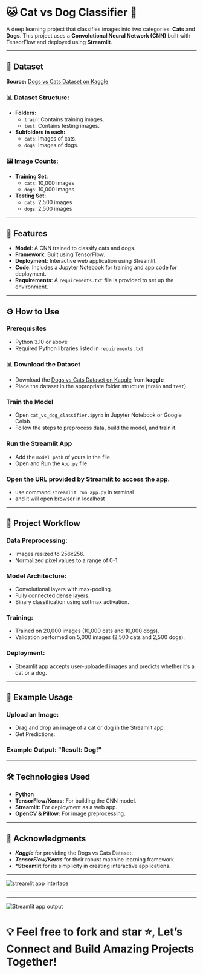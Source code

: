 # 🐱 Cat vs Dog Classifier 🐶

A deep learning project that classifies images into two categories: **Cats** and **Dogs**. This project uses a **Convolutional Neural Network (CNN)** built with TensorFlow and deployed using **Streamlit**.

---

## 📂 Dataset

**Source:** [Dogs vs Cats Dataset on Kaggle](https://www.kaggle.com/datasets/salader/dogs-vs-cats/data)

### 📊 Dataset Structure:
- **Folders:**
  - `train`: Contains training images.
  - `test`: Contains testing images.
- **Subfolders in each:**
  - `cats`: Images of cats.
  - `dogs`: Images of dogs.

### 🖼️ Image Counts:
- **Training Set**:
  - `cats`: 10,000 images
  - `dogs`: 10,000 images
- **Testing Set**:
  - `cats`: 2,500 images
  - `dogs`: 2,500 images

---

## 🚀 Features

- **Model**: A CNN trained to classify cats and dogs.
- **Framework**: Built using TensorFlow.
- **Deployment**: Interactive web application using Streamlit.
- **Code**: Includes a Jupyter Notebook for training and app code for deployment.
- **Requirements**: A `requirements.txt` file is provided to set up the environment.

---

## ⚙️ How to Use

### Prerequisites
- Python 3.10 or above
- Required Python libraries listed in `requirements.txt`

### 📊 Download the Dataset
- Download the [Dogs vs Cats Dataset on Kaggle](https://www.kaggle.com/datasets/salader/dogs-vs-cats/data) from **kaggle**
- Place the dataset in the appropriate folder structure (`train` and `test`).

### Train the Model
- Open `cat_vs_dog_classifier.ipynb` in Jupyter Notebook or Google Colab.
- Follow the steps to preprocess data, build the model, and train it.

### Run the Streamlit App
- Add the `model path` of yours in the file
- Open and Run the `App.py` file

### Open the URL provided by Streamlit to access the app.
-  use command `streamlit run app.py` in terminal
-  and it will open browser in localhost


---

## 📝 Project Workflow 


### Data Preprocessing:
- Images resized to 256x256.
- Normalized pixel values to a range of 0-1.

### Model Architecture:
- Convolutional layers with max-pooling.
- Fully connected dense layers.
- Binary classification using softmax activation.

### Training:
- Trained on 20,000 images (10,000 cats and 10,000 dogs).
- Validation performed on 5,000 images (2,500 cats and 2,500 dogs).

### Deployment:
- Streamlit app accepts user-uploaded images and predicts whether it’s a cat or a dog.

---

## 🌟 Example Usage

### Upload an Image:
- Drag and drop an image of a cat or dog in the Streamlit app.
- Get Predictions:

### Example Output: "Result: Dog!"

---

## 🛠️ Technologies Used

- **Python**
- **TensorFlow/Keras:** For building the CNN model.
- **Streamlit:** For deployment as a web app.
- **OpenCV & Pillow:** For image preprocessing.

---

## 🙏 Acknowledgments

- ***Kaggle*** for providing the Dogs vs Cats Dataset.
- ***TensorFlow/Keras*** for their robust machine learning framework.
- ***Streamlit** for its simplicity in creating interactive applications.

---

![streamlit app interface](https://github.com/user-attachments/assets/792e8080-c70d-45d7-b9ee-ffb47a7649ed)

---
---

![Streamlit app output](https://github.com/user-attachments/assets/83d38f93-21f0-4b8b-8518-a5493be937b8)



# 💡 Feel free to fork and star ⭐, Let’s Connect and Build Amazing Projects Together!
